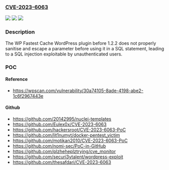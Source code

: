 ### [CVE-2023-6063](https://cve.mitre.org/cgi-bin/cvename.cgi?name=CVE-2023-6063)
![](https://img.shields.io/static/v1?label=Product&message=WP%20Fastest%20Cache&color=blue)
![](https://img.shields.io/static/v1?label=Version&message=0%20&color=brightgreen)
![](https://img.shields.io/static/v1?label=Vulnerability&message=CWE-89%20SQL%20Injection&color=brightgreen)

### Description

The WP Fastest Cache WordPress plugin before 1.2.2 does not properly sanitise and escape a parameter before using it in a SQL statement, leading to a SQL injection exploitable by unauthenticated users.

### POC

#### Reference
- https://wpscan.com/vulnerability/30a74105-8ade-4198-abe2-1c6f2967443e

#### Github
- https://github.com/20142995/nuclei-templates
- https://github.com/Eulex0x/CVE-2023-6063
- https://github.com/hackersroot/CVE-2023-6063-PoC
- https://github.com/lit1numyt/docker-pentest_victim
- https://github.com/motikan2010/CVE-2023-6063-PoC
- https://github.com/nomi-sec/PoC-in-GitHub
- https://github.com/plzheheplztrying/cve_monitor
- https://github.com/securi3ytalent/wordpress-exploit
- https://github.com/thesafdari/CVE-2023-6063

